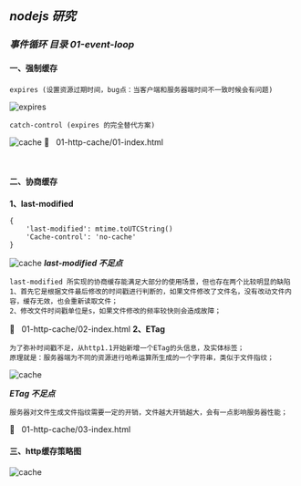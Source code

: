 <!--
 * @Author: your name
 * @Date: 2022-02-13 17:11:39
 * @Description: file content
-->
<!-- https://juejin.cn/post/6844903764202094606 -->
<!-- https://www.bilibili.com/video/BV11q4y1f7jv?p=7 -->
***<h2>nodejs 研究</h2>***
***<h3><B> 事件循环 目录 01-event-loop</B></h3>***
<h4><B>一、强制缓存</B></h4>


```
expires (设置资源过期时间，bug点：当客户端和服务器端时间不一致时候会有问题)
```
![expires](./imgs/expires.png)
```
catch-control (expires 的完全替代方案)
```
![cache](./imgs/cache-control.png)
🌰 &nbsp; 01-http-cache/01-index.html

<br/>
<h4><B>二、协商缓存</B></h4>
<B>1、last-modified</B>

```
{
    'last-modified': mtime.toUTCString()
    'Cache-control': 'no-cache'
}
```
![cache](./imgs/last-modified.png)
***last-modified 不足点***
```
last-modified 所实现的协商缓存能满足大部分的使用场景，但也存在两个比较明显的缺陷
1、首先它是根据文件最后修改的时间戳进行判断的，如果文件修改了文件名，没有改动文件内容，缓存无效，也会重新读取文件；
2、修改文件时间戳单位是s，如果文件修改的频率较快则会造成故障；
```
🌰 &nbsp; 01-http-cache/02-index.html
<B>2、ETag</B>
```
为了弥补时间戳不足，从http1.1开始新增一个ETag的头信息，及实体标签；
原理就是：服务器端为不同的资源进行哈希运算所生成的一个字符串，类似于文件指纹；
```
![cache](./imgs/etag.png)

***ETag 不足点***

```
服务器对文件生成文件指纹需要一定的开销，文件越大开销越大，会有一点影响服务器性能；
```
🌰 &nbsp; 01-http-cache/03-index.html

<h4><B>三、http缓存策略图</B></h4>

![cache](./imgs/all.png)
